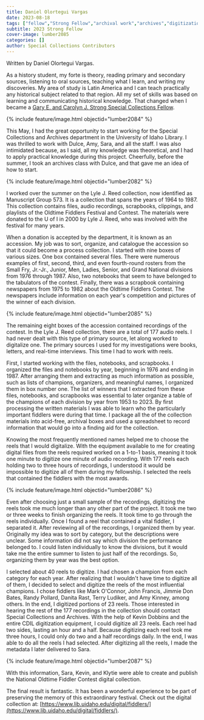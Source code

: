 ```yaml
---
title: Daniel Olortegui Vargas
date: 2023-08-18
tags: ["fellow","Strong Fellow","archival work","archives","digitization"]
subtitle: 2023 Strong Fellow
cover-image: lumber2085
categories: []
author: Special Collections Contributors
---
```

Written by Daniel Olortegui Vargas.

As a history student, my forte is theory, reading primary and secondary sources, listening to oral sources, teaching what I learn, and writing my discoveries. My area of study is Latin America and I can teach practically any historical subject related to that region. All my set of skills was based on learning and communicating historical knowledge. That changed when I became a [Gary E. and Carolyn J. Strong Special Collections Fellow](https://www.lib.uidaho.edu/special-collections/strong-fellowship.html).

{% include feature/image.html objectid="lumber2084" %}

This May, I had the great opportunity to start working for the Special Collections and Archives department in the University of Idaho Library. I was thrilled to work with Dulce, Amy, Sara, and all the staff. I was also intimidated because, as I said, all my knowledge was theoretical, and I had to apply practical knowledge during this project. Cheerfully, before the summer, I took an archives class with Dulce, and that gave me an idea of how to start.

{% include feature/image.html objectid="lumber2082" %}

I worked over the summer on the Lyle J. Reed collection, now identified as Manuscript Group 573. It is a collection that spans the years of 1964 to 1987. This collection contains files, audio recordings, scrapbooks, clippings, and playlists of the Oldtime Fiddlers Festival and Contest. The materials were donated to the U of I in 2000 by Lyle J. Reed, who was involved with the festival for many years.

When a donation is accepted by the department, it is known as an accession. My job was to sort, organize, and catalogue the accession so that it could become a process collection. I started with nine boxes of various sizes. One box contained several files. There were numerous examples of first, second, third, and even fourth-round rosters from the Small Fry, Jr.-Jr., Junior, Men, Ladies, Senior, and Grand National divisions from 1976 through 1987. Also, two notebooks that seem to have belonged to the tabulators of the contest. Finally, there was a scrapbook containing newspapers from 1975 to 1982 about the Oldtime Fiddlers Contest. The newspapers include information on each year's competition and pictures of the winner of each division.

{% include feature/image.html objectid="lumber2085" %}

The remaining eight boxes of the accession contained recordings of the contest. In the Lyle J. Reed collection, there are a total of 177 audio reels. I had never dealt with this type of primary source, let along worked to digitalize one. The primary sources I used for my investigations were books, letters, and real-time interviews. This time I had to work with reels.

First, I started working with the files, notebooks, and scrapbooks. I organized the files and notebooks by year, beginning in 1976 and ending in 1987. After arranging them and extracting as much information as possible, such as lists of champions, organizers, and meaningful names, I organized them in box number one. The list of winners that I extracted from these files, notebooks, and scrapbooks was essential to later organize a table of the champions of each division by year from 1953 to 2023. By first processing the written materials I was able to learn who the particularly important fiddlers were during that time. I package all the of the collection materials into acid-free, archival boxes and used a spreadsheet to record information that would go into a finding aid for the collection.

Knowing the most frequently mentioned names helped me to choose the reels that I would digitalize. With the equipment available to me for creating digital files from the reels required worked on a 1-to-1 basis, meaning it took one minute to digitize one minute of audio recording. With 177 reels each holding two to three hours of recordings, I understood it would be impossible to digitize all of them during my fellowship. I selected the reels that contained the fiddlers with the most awards.

{% include feature/image.html objectid="lumber2086" %}

Even after choosing just a small sample of the recordings, digitizing the reels took me much longer than any other part of the project. It took me two or three weeks to finish organizing the reels. It took time to go through the reels individually. Once I found a reel that contained a vital fiddler, I separated it. After reviewing all of the recordings, I organized them by year. Originally my idea was to sort by category, but the descriptions were unclear. Some information did not say which division the performance belonged to. I could listen individually to know the divisions, but it would take me the entire summer to listen to just half of the recordings. So, organizing them by year was the best option.

I selected about 40 reels to digitize. I had chosen a champion from each category for each year. After realizing that I wouldn't have time to digitize all of them, I decided to select and digitize the reels of the most influential champions. I chose fiddlers like Mark O'Connor, John Francis, Jimmie Don Bates, Randy Pollard, Danita Rast, Terry Ludiker, and Amy Kinney, among others. In the end, I digitized portions of 23 reels. Those interested in hearing the rest of the 177 recordings in the collection should contact Special Collections and Archives. 
With the help of Kevin Dobbins and the entire CDIL digitization equipment, I could digitize all 23 reels. Each reel had two sides, lasting an hour and a half. Because digitizing each reel took me three hours, I could only do two and a half recordings daily. In the end, I was able to do all the reels I had selected. After digitizing all the reels, I made the metadata I later delivered to Sara.

{% include feature/image.html objectid="lumber2087" %}

With this information, Sara, Kevin, and Klytie were able to create and publish the National Oldtime Fiddler Contest digital collection.

The final result is fantastic. It has been a wonderful experience to be part of preserving the memory of this extraordinary festival. Check out the digital collection at: [https://www.lib.uidaho.edu/digital/fiddlers/](https://www.lib.uidaho.edu/digital/fiddlers/).